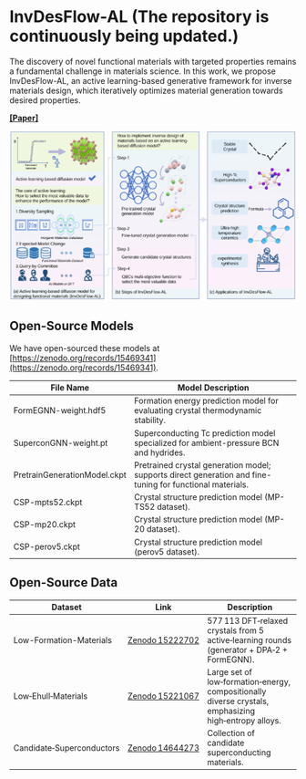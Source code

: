 # InvDesFlow-AL (The repository is continuously being updated.)
The discovery of novel functional materials with targeted properties remains a fundamental challenge in materials science. In this work, we propose InvDesFlow-AL, an active learning-based generative framework for inverse materials design, which iteratively optimizes material generation towards desired properties.

[**[Paper]**](https://arxiv.org/pdf/2505.09203)

![Overview](fig/InvDesFlow-AL.png "Overview")

## Open-Source Models

We have open-sourced these models at [https://zenodo.org/records/15469341](https://zenodo.org/records/15469341).

| File Name                   | Model Description                                                                 |
|----------------------------|------------------------------------------------------------------------------------|
| FormEGNN-weight.hdf5       | Formation energy prediction model for evaluating crystal thermodynamic stability. |
| SuperconGNN-weight.pt      | Superconducting Tc prediction model specialized for ambient-pressure BCN and hydrides. |
| PretrainGenerationModel.ckpt | Pretrained crystal generation model; supports direct generation and fine-tuning for functional materials. |
| CSP-mpts52.ckpt            | Crystal structure prediction model (MP-TS52 dataset).                |
| CSP-mp20.ckpt              | Crystal structure prediction model (MP-20 dataset).                  |
| CSP-perov5.ckpt            | Crystal structure prediction model (perov5 dataset).        |

## Open-Source Data

| Dataset                   | Link                                                   | Description                                                                                           |
| ------------------------- | ------------------------------------------------------ | ----------------------------------------------------------------------------------------------------- |
| Low-Formation-Materials   | [Zenodo 15222702](https://zenodo.org/records/15222702) | 577 113 DFT‑relaxed crystals from 5 active‑learning rounds (generator + DPA‑2 + FormEGNN).            |
| Low‑Ehull‑Materials       | [Zenodo 15221067](https://zenodo.org/records/15221067) | Large set of low‑formation‑energy, compositionally diverse crystals, emphasizing high‑entropy alloys. |
| Candidate‑Superconductors | [Zenodo 14644273](https://zenodo.org/records/14644273) | Collection of candidate superconducting materials.                                                    |

